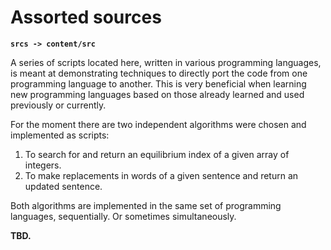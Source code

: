 # Assorted sources

**`srcs -> content/src`**

A series of scripts located here, written in various programming languages, is meant at demonstrating techniques to directly port the code from one programming language to another. This is very beneficial when learning new programming languages based on those already learned and used previously or currently.

For the moment there are two independent algorithms were chosen and implemented as scripts:

1. To search for and return an equilibrium index of a given array of integers.
2. To make replacements in words of a given sentence and return an updated sentence.

Both algorithms are implemented in the same set of programming languages, sequentially. Or sometimes simultaneously.

**TBD.**
